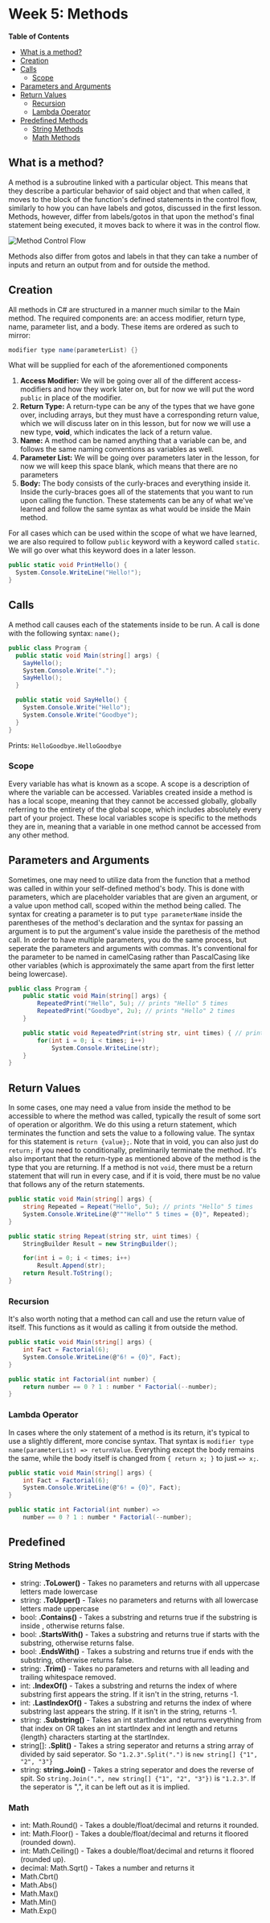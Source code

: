 # Week 5: Methods

**Table of Contents**
- [What is a method?](#what-is-a-method)
- [Creation](#creation)
- [Calls](#calls)
  - [Scope](#scope)
- [Parameters and Arguments](#parameters-and-arguments)
- [Return Values](#return-values)
  - [Recursion](#recursion)
  - [Lambda Operator](#lambda-operator)
- [Predefined Methods](#predefined-methods)
  - [String Methods](#string-methods)
  - [Math Methods](#math-methods)

## What is a method?
  
A method is a subroutine linked with a particular object. This means that they describe a particular behavior of said object and that when called, it moves to the block of the function's defined statements in the control flow, similarly to how you can have labels and gotos, discussed in the first lesson. Methods, however, differ from labels/gotos in that upon the method's final statement being executed, it moves back to where it was in the control flow.
  
![Method Control Flow](https://khs-programming-club.github.io/assets/images/method.png)

Methods also differ from gotos and labels in that they can take a number of inputs and return an output from and for outside the method.

## Creation

All methods in C# are structured in a manner much similar to the Main method. The required components are: an access modifier, return type, name, parameter list, and a body. These items are ordered as such to mirror:

```cs
modifier type name(parameterList) {}
```

What will be supplied for each of the aforementioned components
1. **Access Modifier:** We will be going over all of the different access-modifiers and how they work later on, but for now we will put the word `public` in place of the modifier.
2. **Return Type:** A return-type can be any of the types that we have gone over, including arrays, but they must have a corresponding return value, which we will discuss later on in this lesson, but for now we will use a new type, **void**, which indicates the lack of a return value.
3. **Name:** A method can be named anything that a variable can be, and follows the same naming conventions as variables as well.
4. **Parameter List:** We will be going over parameters later in the lesson, for now we will keep this space blank, which means that there are no parameters
5. **Body:** The body consists of the curly-braces and everything inside it. Inside the curly-braces goes all of the statements that you want to run upon calling the function. These statements can be any of what we've learned and follow the same syntax as what would be inside the Main method.

For all cases which can be used within the scope of what we have learned, we are also required to follow `public` keyword with a keyword called `static`. We will go over what this keyword does in a later lesson.

```cs
public static void PrintHello() {
  System.Console.WriteLine("Hello!");
}
```

## Calls

A method call causes each of the statements inside to be run. A call is done with the following syntax: `name();`

```cs
public class Program {
  public static void Main(string[] args) {
    SayHello();
    System.Console.Write(".");
    SayHello();
  }

  public static void SayHello() {
    System.Console.Write("Hello");
    System.Console.Write("Goodbye");
  }
}
```
Prints: `HelloGoodbye.HelloGoodbye`

### Scope

Every variable has what is known as a scope. A scope is a description of where the variable can be accessed. Variables created inside a method is has a local scope, meaning that they cannot be accessed globally, globally referring to the entirety of the global scope, which includes absolutely every part of your project. These local variables scope is specific to the methods they are in, meaning that a variable in one method cannot be accessed from any other method.

## Parameters and Arguments

Sometimes, one may need to utilize data from the function that a method was called in within your self-defined method's body. This is done with parameters, which are placeholder variables that are given an argument, or a value upon method call, scoped within the method being called. The syntax for creating a parameter is to put `type parameterName` inside the parentheses of the method's declaration and the syntax for passing an argument is to put the argument's value inside the parethesis of the method call. In order to have multiple parameters, you do the same process, but seperate the parameters and arguments with commas. It's conventional for the parameter to be named in camelCasing rather than PascalCasing like other variables (which is approximately the same apart from the first letter being lowercase).

```cs
public class Program {
    public static void Main(string[] args) {
        RepeatedPrint("Hello", 5u); // prints "Hello" 5 times
        RepeatedPrint("Goodbye", 2u); // prints "Hello" 2 times
    }

    public static void RepeatedPrint(string str, uint times) { // prints {str} {times} times 
        for(int i = 0; i < times; i++)
            System.Console.WriteLine(str);
    }
}
```

## Return Values

In some cases, one may need a value from inside the method to be accessible to where the method was called, typically the result of some sort of operation or algorithm. We do this using a return statement, which terminates the function and sets the value to a following value. The syntax for this statement is `return {value};`. Note that in void, you can also just do `return;` if you need to conditionally, preliminarily terminate the method. It's also important that the return-type as mentioned above of the method is the type that you are returning. If a method is not `void`, there must be a return statement that will run in every case, and if it is void, there must be no value that follows any of the return statements.

```cs
public static void Main(string[] args) {
    string Repeated = Repeat("Hello", 5u); // prints "Hello" 5 times
    System.Console.WriteLine(@"""Hello"" 5 times = {0}", Repeated);
}

public static string Repeat(string str, uint times) { 
    StringBuilder Result = new StringBuilder();

    for(int i = 0; i < times; i++)
        Result.Append(str);
    return Result.ToString();
}
```

### Recursion

It's also worth noting that a method can call and use the return value of itself. This functions as it would as calling it from outside the method.

```cs
public static void Main(string[] args) {
    int Fact = Factorial(6);
    System.Console.WriteLine(@"6! = {0}", Fact);
}

public static int Factorial(int number) { 
    return number == 0 ? 1 : number * Factorial(--number);        
}
```

### Lambda Operator

In cases where the only statement of a method is its return, it's typical to use a slightly different, more concise syntax. That syntax is `modifier type name(parameterList) => returnValue`. Everything except the body remains the same, while the body itself is changed from `{ return x; }` to just `=> x;`. 

```cs
public static void Main(string[] args) {
    int Fact = Factorial(6);
    System.Console.WriteLine(@"6! = {0}", Fact);
}

public static int Factorial(int number) => 
    number == 0 ? 1 : number * Factorial(--number);
```

## Predefined


### String Methods
* string: **<string>.ToLower()** - Takes no parameters and returns <string> with all uppercase letters made lowercase
* string: **<string>.ToUpper()** - Takes no parameters and returns <string> with all lowercase letters made uppercase
* bool: **<string>.Contains()** - Takes a substring and returns true if the substring is inside <string>, otherwise returns false.
* bool: **<string>.StartsWith()** - Takes a substring and returns true if <string> starts with the substring, otherwise returns false.
* bool: **<string>.EndsWith()** - Takes a substring and returns true if <string> ends with the substring, otherwise returns false.
* string: **<string>.Trim()** - Takes no parameters and returns <string> with all leading and trailing whitespace removed.
* int: **<string>.IndexOf()** - Takes a substring and returns the index of where substring first appears the string. If it isn't in the string, returns -1.
* int: **<string>.LastIndexOf()** - Takes a substring and returns the index of where substring last appears the string. If it isn't in the string, returns -1.
* string: **<string>.Substring()** - Takes an int startIndex and returns everything from that index on OR takes an int startIndex and int length and returns {length} characters starting at the startIndex.
* string[]: **<string>.Split()** - Takes a string seperator and returns a string array of <string> divided by said seperator. So `"1.2.3".Split(".")` is `new string[] {"1", "2", "3"}`
* string: **string.Join()** - Takes a string seperator and does the reverse of spit. So `string.Join(".", new string[] {"1", "2", "3"})` is `"1.2.3"`. If the seperator is ",", it can be left out as it is implied.

### Math

* int: Math.Round() - Takes a double/float/decimal and returns it rounded.
* int: Math.Floor() - Takes a double/float/decimal and returns it floored (rounded down).
* int: Math.Ceiling() - Takes a double/float/decimal and returns it floored (rounded up).
* decimal: Math.Sqrt() - Takes a number and returns it 
* Math.Cbrt()
* Math.Abs()
* Math.Max()
* Math.Min()
* Math.Exp()
